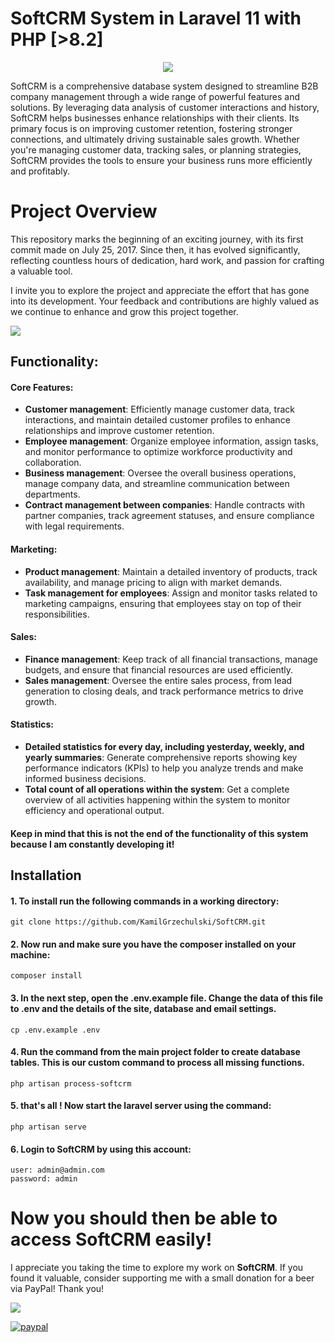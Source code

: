 # SoftCRM System in Laravel 11 with PHP [>8.2]
<p align="center">
  <img src="https://i.ibb.co/z8ssKdN/Przechwytywanie.jpg">
</p>

SoftCRM is a comprehensive database system designed to streamline B2B company management through a wide range of powerful features and solutions. By leveraging data analysis of customer interactions and history, SoftCRM helps businesses enhance relationships with their clients. Its primary focus is on improving customer retention, fostering stronger connections, and ultimately driving sustainable sales growth. Whether you're managing customer data, tracking sales, or planning strategies, SoftCRM provides the tools to ensure your business runs more efficiently and profitably.

# Project Overview
This repository marks the beginning of an exciting journey, with its first commit made on July 25, 2017. Since then, it has evolved significantly, reflecting countless hours of dedication, hard work, and passion for crafting a valuable tool.

I invite you to explore the project and appreciate the effort that has gone into its development. Your feedback and contributions are highly valued as we continue to enhance and grow this project together.


<img src="https://i.imgur.com/6LLw8MX.png">

## Functionality:
#### Core Features:
- **Customer management**: Efficiently manage customer data, track interactions, and maintain detailed customer profiles to enhance relationships and improve customer retention.
- **Employee management**: Organize employee information, assign tasks, and monitor performance to optimize workforce productivity and collaboration.
- **Business management**: Oversee the overall business operations, manage company data, and streamline communication between departments.
- **Contract management between companies**: Handle contracts with partner companies, track agreement statuses, and ensure compliance with legal requirements.

#### Marketing:
- **Product management**: Maintain a detailed inventory of products, track availability, and manage pricing to align with market demands.
- **Task management for employees**: Assign and monitor tasks related to marketing campaigns, ensuring that employees stay on top of their responsibilities.

#### Sales:
- **Finance management**: Keep track of all financial transactions, manage budgets, and ensure that financial resources are used efficiently.
- **Sales management**: Oversee the entire sales process, from lead generation to closing deals, and track performance metrics to drive growth.

#### Statistics:
- **Detailed statistics for every day, including yesterday, weekly, and yearly summaries**: Generate comprehensive reports showing key performance indicators (KPIs) to help you analyze trends and make informed business decisions.
- **Total count of all operations within the system**: Get a complete overview of all activities happening within the system to monitor efficiency and operational output.


####  Keep in mind that this is not the end of the functionality of this system because I am constantly developing it!

## Installation

#### 1. To install run the following commands in a working directory: 
```
git clone https://github.com/KamilGrzechulski/SoftCRM.git
```
#### 2. Now run and make sure you have the composer installed on your machine:
```
composer install 
```

#### 3. In the next step, open the .env.example file. Change the data of this file to .env and the details of the site, database and email settings.
```
cp .env.example .env 
```

#### 4. Run the command from the main project folder to create database tables. This is our custom command to process all missing functions.
```
php artisan process-softcrm
```

#### 5. that's all ! Now start the laravel server using the command:
```
php artisan serve
```

#### 6. Login to SoftCRM by using this account:
```
user: admin@admin.com
password: admin
```


# Now you should then be able to access SoftCRM easily!

I appreciate you taking the time to explore my work on <strong>SoftCRM</strong>. If you found it valuable, consider supporting me with a small donation for a beer via PayPal! Thank you!

<img src="https://i.ibb.co/NmFYNfx/beer-1.png">


[![paypal](https://www.paypalobjects.com/en_US/i/btn/btn_donateCC_LG.gif)](https://www.paypal.com/cgi-bin/webscr?cmd=_donations&business=KVZEXQKGZU2ZN&currency_code=USD&source=url)
